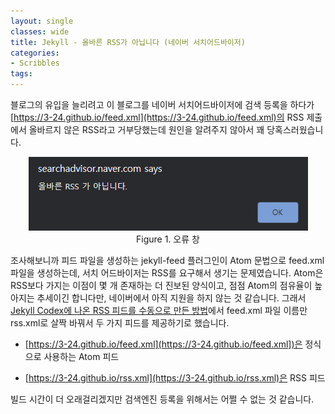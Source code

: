 ```yaml
---
layout: single
classes: wide
title: Jekyll - 올바른 RSS가 아닙니다 (네이버 서치어드바이저)
categories:
- Scribbles
tags:
---
```


블로그의 유입을 늘리려고 이 블로그를 네이버 서치어드바이저에 검색 등록을 하다가 [https://3-24.github.io/feed.xml](https://3-24.github.io/feed.xml)의 RSS 제출에서 올바르지 않은 RSS라고 거부당했는데 원인을 알려주지 않아서 꽤 당혹스러웠습니다.

<div align='center'>
    <img src="/assets/img/search_error.png">
    <figcaption> Figure 1. 오류 창 </figcaption>
</div>

조사해보니까 피드 파일을 생성하는 jekyll-feed 플러그인이 Atom 문법으로 feed.xml 파일을 생성하는데, 서치 어드바이저는 RSS를 요구해서 생기는 문제였습니다. Atom은 RSS보다 가지는 이점이 몇 개 존재하는 더 진보된 양식이고, 점점 Atom의 점유율이 높아지는 추세이긴 합니다만, 네이버에서 아직 지원을 하지 않는 것 같습니다. 그래서 [Jekyll Codex에 나온 RSS 피드를 수동으로 만든 방법](https://jekyllcodex.org/without-plugin/rss-feed/#)에서 feed.xml 파일 이름만 rss.xml로 살짝 바꿔서 두 가지 피드를 제공하기로 했습니다.

- [https://3-24.github.io/feed.xml](https://3-24.github.io/feed.xml])은 정식으로 사용하는 Atom 피드

- [https://3-24.github.io/rss.xml](https://3-24.github.io/rss.xml)은 RSS 피드

빌드 시간이 더 오래걸리겠지만 검색엔진 등록을 위해서는 어쩔 수 없는 것 같습니다.


